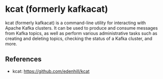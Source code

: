 # kcat (formerly kafkacat)

kcat (formerly kafkacat) is a command-line utility for interacting with Apache Kafka clusters.
It can be used to produce and consume messages from Kafka topics, as well as perform various administrative tasks such as creating and deleting topics, checking the status of a Kafka cluster, and more.

## References

- kcat: <https://github.com/edenhill/kcat>
